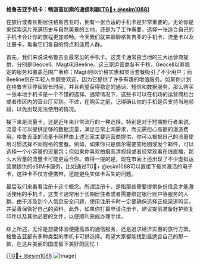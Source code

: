 **格鲁吉亚手机卡：畅游高加索的通信利器[[TG💪+ @esim1088](https://t.me/s/esim1088)]**

在旅行或者长期居住格鲁吉亚时，拥有一张合适的手机卡是非常重要的。无论你是来探索这片充满历史与自然美景的土地，还是为了工作需要，选择一张适合自己的手机卡会让你的旅程更加顺畅。今天我们就来聊聊格鲁吉亚的手机卡、流量卡以及注册卡，看看它们各自的特点和适用人群。

首先，我们来说说格鲁吉亚最常见的手机卡。这类卡通常由当地的三大运营商提供，分别是Geocell、Magti和Beeline。这三家运营商各有千秋，Geocell以其稳定的服务和覆盖范围广著称；Magti则以价格实惠和灵活套餐吸引了不少用户；而Beeline则在年轻人中颇受欢迎，因为它提供了许多有趣的增值服务。如果你计划在格鲁吉亚停留较长时间，并且希望获得稳定的通话、短信和数据服务，那么购买一张本地手机卡是一个不错的选择。通常情况下，这些卡可以在机场的运营商柜台或者市区内的营业厅买到。不过，在购买之前，记得确认你的手机是否支持当地频段，以免出现无法使用的情况。

接下来是流量卡，这是近年来非常流行的一种选择。特别是对于短期旅行者来说，流量卡可以提供足够的数据流量，满足日常上网需求，而无需担心高额的漫游费用。格鲁吉亚的流量卡同样由上述三家主要运营商提供，你可以根据自己的流量使用习惯选择不同规格的套餐。例如，如果你只是偶尔需要查地图或发个邮件，可以选择一个小容量的流量包；但如果你喜欢拍摄高清视频或者经常观看在线直播，那么大容量的流量卡可能更适合你。值得一提的是，现在市面上还出现了不少虚拟运营商提供的eSIM卡服务，比如通过TG💪+ @esim1088可以直接下载并激活的电子卡，这种卡不仅方便携带，还能避免实体卡丢失的问题。

最后我们来看看注册卡这个概念。所谓注册卡，是指那些需要提供身份信息才能激活使用的手机卡。这类卡通常用于长期居住者或者需要绑定银行账户等服务的人群。由于涉及到个人信息安全问题，使用注册卡时一定要确保选择正规渠道购买，并妥善保管好自己的资料。此外，如果你打算申请注册卡，建议提前准备好护照复印件以及其他必要的文件，以便顺利完成办理手续。

综上所述，无论是想要体验便捷高效的通信服务，还是追求经济实惠的旅行方案，格鲁吉亚都有多种类型的手机卡可供选择。希望大家都能找到最适合自己的那一款，在这片美丽的国度留下美好的回忆！

[[TG💪+ @esim1088](https://t.me/s/esim1088) ![Image](https://i.postimg.cc/4NQfJmqS/Snipaste-2025-05-13-00-14-12.png)]